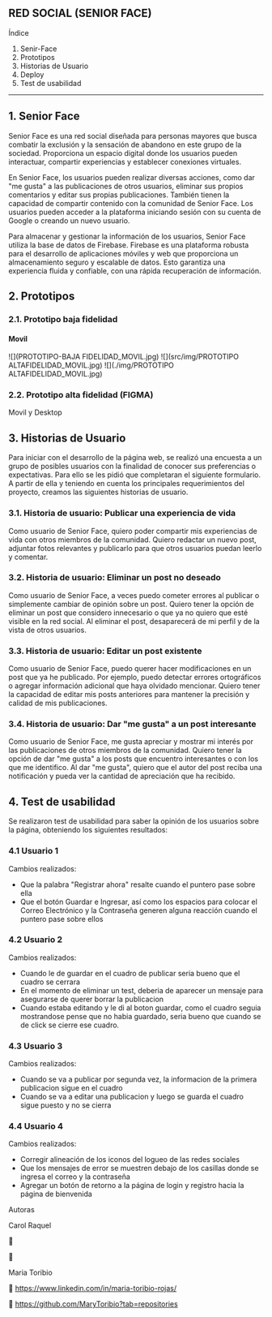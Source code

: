 RED SOCIAL 
(SENIOR FACE)
-------------------------------------------------------------------------------------------------------------------------------------
Índice
1. Senir-Face
2. Prototipos
3. Historias de Usuario
4. Deploy
5. Test de usabilidad
 
-------------------------------------------------------------------------------------------------------------------------------------

## 1. Senior Face
Senior Face es una red social diseñada para personas mayores que busca combatir la exclusión y la sensación de abandono en este grupo de la sociedad. Proporciona un espacio digital donde los usuarios pueden interactuar, compartir experiencias y establecer conexiones virtuales.

En Senior Face, los usuarios pueden realizar diversas acciones, como dar "me gusta" a las publicaciones de otros usuarios, eliminar sus propios comentarios y editar sus propias publicaciones. También tienen la capacidad de compartir contenido con la comunidad de Senior Face. Los usuarios pueden acceder a la plataforma iniciando sesión con su cuenta de Google o creando un nuevo usuario.

Para almacenar y gestionar la información de los usuarios, Senior Face utiliza la base de datos de Firebase. Firebase es una plataforma robusta para el desarrollo de aplicaciones móviles y web que proporciona un almacenamiento seguro y escalable de datos. Esto garantiza una experiencia fluida y confiable, con una rápida recuperación de información.

## 2. Prototipos
### 2.1. Prototipo baja fidelidad
#### Movil 
![](PROTOTIPO-BAJA FIDELIDAD_MOVIL.jpg)
![](src/img/PROTOTIPO ALTAFIDELIDAD_MOVIL.jpg)
![](./img/PROTOTIPO ALTAFIDELIDAD_MOVIL.jpg)







### 2.2. Prototipo alta fidelidad (FIGMA)
Movil y Desktop








## 3. Historias de Usuario
Para iniciar con el desarrollo de la página web, se realizó una encuesta a un grupo de posibles usuarios con la finalidad de conocer sus preferencias o expectativas. Para ello se les pidió que completaran el siguiente formulario. A partir de ella y teniendo en cuenta los principales requerimientos del proyecto, creamos las siguientes historias de usuario.


### 3.1. Historia de usuario: Publicar una experiencia de vida
Como usuario de Senior Face, quiero poder compartir mis experiencias de vida con otros miembros de la comunidad. Quiero redactar un nuevo post, adjuntar fotos relevantes y publicarlo para que otros usuarios puedan leerlo y comentar.

### 3.2. Historia de usuario: Eliminar un post no deseado
Como usuario de Senior Face, a veces puedo cometer errores al publicar o simplemente cambiar de opinión sobre un post. Quiero tener la opción de eliminar un post que considero innecesario o que ya no quiero que esté visible en la red social. Al eliminar el post, desaparecerá de mi perfil y de la vista de otros usuarios.

### 3.3. Historia de usuario: Editar un post existente
Como usuario de Senior Face, puedo querer hacer modificaciones en un post que ya he publicado. Por ejemplo, puedo detectar errores ortográficos o agregar información adicional que haya olvidado mencionar. Quiero tener la capacidad de editar mis posts anteriores para mantener la precisión y calidad de mis publicaciones.

### 3.4. Historia de usuario: Dar "me gusta" a un post interesante
Como usuario de Senior Face, me gusta apreciar y mostrar mi interés por las publicaciones de otros miembros de la comunidad. Quiero tener la opción de dar "me gusta" a los posts que encuentro interesantes o con los que me identifico. Al dar "me gusta", quiero que el autor del post reciba una notificación y pueda ver la cantidad de apreciación que ha recibido.




## 4. Test de usabilidad
Se realizaron test de usabilidad para saber la opinión de los usuarios sobre la página, obteniendo los siguientes resultados:

### 4.1 Usuario 1 
Cambios realizados:

* Que la palabra "Registrar ahora" resalte cuando el puntero pase sobre ella
* Que el botón Guardar e Ingresar, así como los espacios para colocar el Correo Electrónico y la Contraseña generen alguna reacción cuando el puntero pase sobre ellos


### 4.2 Usuario 2 
Cambios realizados:

* Cuando le de guardar en el cuadro de publicar seria bueno que el cuadro se cerrara
* En el momento de eliminar un test, deberia de aparecer un mensaje para asegurarse de querer borrar la publicacion
* Cuando estaba editando y le di al boton guardar, como el cuadro seguia mostrandose pense que no habia guardado, seria bueno que cuando se de click se cierre ese cuadro.

### 4.3 Usuario 3 
Cambios realizados:

* Cuando se va a publicar por segunda vez, la informacion de la primera publicacion sigue en el cuadro
* Cuando se va a editar una publicacion y luego se guarda el cuadro sigue puesto y no se cierra

### 4.4 Usuario 4 
Cambios realizados:

* Corregir alineación de los iconos del logueo de las redes sociales
* Que los mensajes de error se muestren debajo de los casillas donde se ingresa el correo y la contraseña
* Agregar un botón de retorno a la página de login y registro hacia la página de bienvenida


Autoras

Carol Raquel

🧰 

👾 

Maria Toribio

🧰 https://www.linkedin.com/in/maria-toribio-rojas/

👾 https://github.com/MaryToribio?tab=repositories

